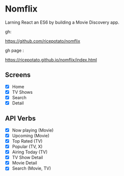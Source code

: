 # Nomflix

Larning React an ES6 by building a Movie Discovery app.

gh:

https://github.com/ricepotato/nomflix

gh page :

https://ricepotato.github.io/nomflix/index.html

## Screens

- [x] Home
- [x] TV Shows
- [x] Search
- [x] Detail

## API Verbs

- [x] Now playing (Movie)
- [x] Upcoming (Movie)
- [x] Top Rated (TV)
- [x] Popular (TV, X)
- [x] Airing Today (TV)
- [x] TV Show Detail
- [x] Movie Detail
- [x] Search (Movie, TV)
